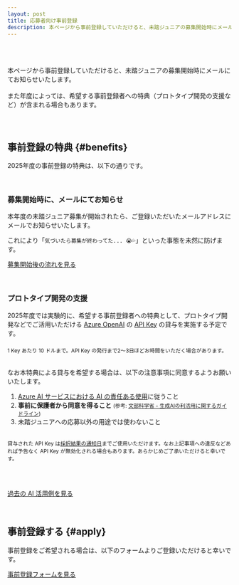 ```yaml
---
layout: post
title: 応募者向け事前登録
description: 本ページから事前登録していただけると、未踏ジュニアの募集開始時にメールにてお知らせいたします。また年度によっては、希望する事前登録者への特典（プロトタイプ開発の支援など）が含まれる場合もあります。
---
```


<p style='padding: 50px 0px 40px;'>
  本ページから事前登録していただけると、未踏ジュニアの募集開始時にメールにてお知らせいたします。
  <br>
  <br>
  また年度によっては、希望する事前登録者への特典（プロトタイプ開発の支援など）が含まれる場合もあります。
</p>


## [<i class='fas fa-gift green'></i>](#benefits) 事前登録の特典 {#benefits}

2025年度の事前登録の特典は、以下の通りです。

<br>


### 募集開始時に、メールにてお知らせ

本年度の未踏ジュニア募集が開始されたら、ご登録いただいたメールアドレスにメールでお知らせいたします。

これにより「`気づいたら募集が終わってた... 😭💦`」といった事態を未然に防げます。

<a href='/guideline' class='button'>募集開始後の流れを見る</a>

<br>


### プロトタイプ開発の支援

2025年度では実験的に、希望する事前登録者への特典として、プロトタイプ開発などでご活用いただける [Azure OpenAI](https://azure.microsoft.com/ja-jp/products/ai-services/openai-service) の [API Key](https://www.google.com/search?q=Azure+OpenAI+API+Key) の貸与を実施する予定です。

<div class='note' style='margin-top: 20px;'><small>1 Key あたり 10 ドルまで。API Key の発行まで2〜3日ほどお時間をいただく場合があります。</small></div>

<br>

なお本特典による貸与を希望する場合は、以下の注意事項に同意するようお願いいたします。

1. [Azure AI サービスにおける AI の責任ある使用](https://learn.microsoft.com/ja-jp/azure/ai-services/responsible-use-of-ai-overview)に従うこと
2. **事前に保護者から同意を得ること** <small>(参考: [文部科学省 - 生成AIの利活用に関するガイドライン](https://www.mext.go.jp/a_menu/other/mext_02412.html))</small>
3. 未踏ジュニアへの応募以外の用途では使わないこと

<div class='note' style='margin: 30px auto 60px;'><small>貸与された API Key は<a href='/guideline#apply'>採択結果の通知日</a>までご使用いただけます。なお上記事項への違反などあれば予告なく API Key が無効化される場合もあります。あらかじめご了承いただけると幸いです。</small></div>

<a href='https://jr.mitou.org/projects/search?q=AI' class='button'>過去の AI 活用例を見る</a>

<br>


## [<i class='fas fa-mailbox green'></i>](#apply) 事前登録する {#apply}

事前登録をご希望される場合は、以下のフォームよりご登録いただけると幸いです。

<a href="https://bit.ly/mitoujr-pre-register-2025" class='button'>事前登録フォームを見る</a>

<br>
